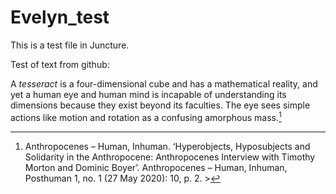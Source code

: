 # Evelyn_test
This is a test file in Juncture. 

Test of text from github:

A *tesseract* is a four-dimensional cube and has a mathematical reality, and yet a human eye and human mind is incapable of understanding its dimensions because they exist beyond its faculties. The eye sees simple actions like motion and rotation as a confusing amorphous mass.[^1]

[^1]: Anthropocenes – Human, Inhuman. ‘Hyperobjects, Hyposubjects and Solidarity in the Anthropocene: Anthropocenes Interview with Timothy Morton and Dominic Boyer’. Anthropocenes – Human, Inhuman, Posthuman 1, no. 1 (27 May 2020): 10, p. 2. > 
